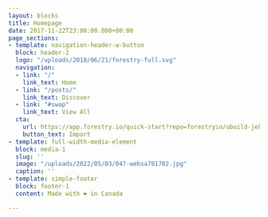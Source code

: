 ```yaml
---
layout: blocks
title: Homepage
date: 2017-11-22T23:00:00.000+00:00
page_sections:
- template: navigation-header-w-button
  block: header-2
  logo: "/uploads/2018/06/21/forestry-full.svg"
  navigation:
  - link: "/"
    link_text: Home
  - link: "/posts/"
    link_text: Discover
  - link: "#swap"
    link_text: View All
  cta:
    url: https://app.forestry.io/quick-start?repo=forestryio/ubuild-jekyll&provider=github&engine=jekyll
    button_text: Import
- template: full-width-media-element
  block: media-1
  slug: ''
  image: "/uploads/2022/05/03/047-websa701702.jpg"
  caption: ''
- template: simple-footer
  block: footer-1
  content: Made with ❤︎ in Canada

---
```

